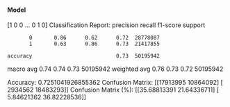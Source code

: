 #### Model
[1 0 0 ... 0 1 0]
Classification Report:
              precision    recall  f1-score   support

           0       0.86      0.62      0.72  28778087
           1       0.63      0.86      0.73  21417855

    accuracy                           0.73  50195942
   macro avg       0.74      0.74      0.73  50195942
weighted avg       0.76      0.73      0.72  50195942

Accuracy: 0.7251041926855362
Confusion Matrix:
[[17913995 10864092]
 [ 2934562 18483293]]
Confusion Matrix (%):
[[35.68813391 21.64336711]
 [ 5.84621362 36.82228536]]
